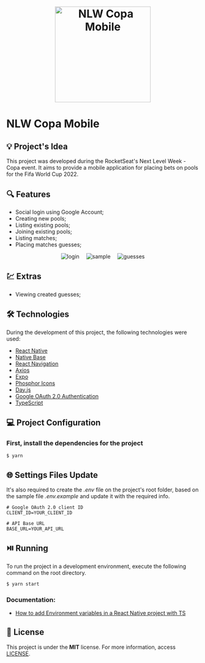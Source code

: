 <h1 align="center"><img alt="NLW Copa Mobile" title="NLW Copa Mobile" src=".github/logo.svg" width="250" /></h1>

# NLW Copa Mobile

## 💡 Project's Idea

This project was developed during the RocketSeat's Next Level Week - Copa event. It aims to provide a mobile application for placing bets on pools for the Fifa World Cup 2022.

## 🔍 Features

* Social login using Google Account;
* Creating new pools;
* Listing existing pools;
* Joining existing pools;
* Listing matches;
* Placing matches guesses;

<p align="center">
    <img src=".github/login.gif" alt="login" />&emsp;
    <img src=".github/sample.gif" alt="sample" />&emsp;
    <img src=".github/guesses.gif" alt="guesses" />
</p>

## 💹 Extras

* Viewing created guesses;

## 🛠 Technologies

During the development of this project, the following technologies were used:

- [React Native](https://reactnative.dev/)
- [Native Base](https://nativebase.io/)
- [React Navigation](https://reactnavigation.org/)
- [Axios](https://axios-http.com/ptbr/docs/intro)
- [Expo](https://expo.dev/)
- [Phosphor Icons](https://phosphoricons.com/)
- [Day.js](https://day.js.org/)
- [Google OAuth 2.0 Authentication](https://docs.expo.dev/guides/authentication/#google)
- [TypeScript](https://www.typescriptlang.org/)

## 💻 Project Configuration

### First, install the dependencies for the project

```bash
$ yarn
```

## 🌐 Settings Files Update

It's also required to create the *.env* file on the project's root folder, based on the sample file *.env.example* and update it with the required info.

```
# Google OAuth 2.0 client ID
CLIENT_ID=YOUR_CLIENT_ID

# API Base URL
BASE_URL=YOUR_API_URL
```

## ⏯️ Running

To run the project in a development environment, execute the following command on the root directory.

```bash
$ yarn start
```

### Documentation:
* [How to add Environment variables in a React Native project with TS](https://dev.to/bhatvikrant/how-to-add-environment-variables-in-a-react-native-project-with-ts-2ne5)

## 📄 License

This project is under the **MIT** license. For more information, access [LICENSE](./LICENSE).
